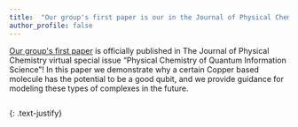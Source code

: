 ```yaml
---
title:  "Our group's first paper is our in the Journal of Physical Chemistry A!"
author_profile: false
---
```


[Our group's first paper](https://pubs.acs.org/doi/full/10.1021/acs.jpca.3c03827) 
is officially published in The Journal of Physical Chemistry virtual special issue “Physical Chemistry of Quantum Information Science”! In this paper we demonstrate why a certain Copper based molecule has the potential to be a good qubit, and we provide guidance for modeling these types of complexes in the future. 

 <img src="/assets/images/" alt="">
 
{: .text-justify}
